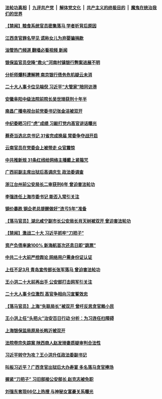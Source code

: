####  [法轮功真相](../../../../basic/blob/master/README.md?t=07041802) &nbsp;|&nbsp; [九评共产党](../../../../9ping.md/blob/master/README.md?t=07041802) &nbsp;|&nbsp; [解体党文化](../../../../jtdwh.md/blob/master/README.md?t=07041802)  &nbsp;|&nbsp; [共产主义的终极目的](../../../../gczydzjmd.md/blob/master/README.md?t=07041802) &nbsp;|&nbsp; [魔鬼在统治我们的世界](../../../../mgztzwmdsj.md/blob/master/README.md?t=07041802) 

#### [【禁闻】粮食系统官员密集落马 学者析背后原因](../pages/prog1138/a103470752.md?t=07041802) 

#### [江西贪官罪名罕见 谎称女儿为弃婴骗捐款](../pages/prog1138/a103470462.md?t=07041802) 

#### [油管热门频道 翻墙必看视频 新闻](http://45.76.130.85:81/youtube.html?08021932)

#### [银保监官员空降“救火”河南村镇银行弊案进展不明](../pages/prog1138/a103470362.md?t=07041802) 

#### [分析师爆料遭解聘 南京银行债务危机疑云未消](../pages/prog1138/a103470221.md?t=07041802) 

#### [二十大人事卡位见端倪 习近平“大管家”陪同访港](../pages/prog1138/a103470109.md?t=07041802) 

#### [安徽阜阳中级法院前院长吴世琦获刑十年半](../pages/prog1138/a103470020.md?t=07041802) 

#### [南昌广播电视台前党委书记张金洁被双开](../pages/prog1138/a103470012.md?t=07041802) 

#### [中纪委晒习打“虎”成绩 习敲打党内高官讲话曝光](../pages/prog1138/a103469922.md?t=07041802) 

#### [蔡奇当选北京书记 31省完成换届 常委争夺战开启](../pages/prog1138/a103469350.md?t=07041802) 

#### [云南官员在党委会上被带走 众官震惊](../pages/prog1138/a103468204.md?t=07041802) 

#### [中共推新规 31条红线给网络主播戴上紧箍咒](../pages/prog1138/a103467700.md?t=07041802) 

#### [广西前副主席出狱后高调庆生 政法委调查](../pages/prog1138/a103467536.md?t=07041802) 

#### [浙江台州前公安局长二审获刑6年 曾迫害法轮功](../pages/prog1138/a103467330.md?t=07041802) 

#### [李强连任上海市委书记 能否入常引关注](../pages/prog1138/a103467250.md?t=07041802) 

#### [钢价暴跌 钢企老总提醒做好“连亏5年”准备](../pages/prog1138/a103467064.md?t=07041802) 

#### [【落马官员】湖北咸宁副市长公安局长肖天树被双开 曾迫害法轮功](../pages/prog1138/a103467014.md?t=07041802) 

#### [【禁闻】激战二十大 习近平抓牢“刀把子”](../pages/prog1138/a103466918.md?t=07041802) 

#### [资产负债率逾100% 新海航首次还息日即“跳票”](../pages/prog1138/a103466904.md?t=07041802) 

#### [中共二十大前严控舆论 网络用户需身份证认证](../pages/prog1138/a103466576.md?t=07041802) 

#### [上任不足3月 青岛宣传部长张军落马 曾迫害法轮功](../pages/prog1138/a103466519.md?t=07041802) 

#### [王小洪二十大前再出手 公安部打击网军引关注](../pages/prog1138/a103465925.md?t=07041802) 

#### [二十大人事卡位激烈 高官争相向习宣誓效忠](../pages/prog1138/a103465770.md?t=07041802) 

#### [【落马官员】上海“失联局长”被双开 曾吁反思贪官赖小民](../pages/prog1138/a103465558.md?t=07041802) 

#### [王小洪上任“头把火”治安百日行动 分析：为习连任扫障碍](../pages/prog1138/a103465528.md?t=07041802) 

#### [上海银保监局原局长韩沂被双开](../pages/prog1138/a103465350.md?t=07041802) 

#### [法院卷宗失踪案 陕西商人赵发琦妻质疑审判合法性](../pages/prog1138/a103465069.md?t=07041802) 

#### [习近平转守为攻？王小洪升任政法委副书记](../pages/prog1138/a103464708.md?t=07041802) 

#### [叫板习近平？广西贪官出狱后大办寿宴 多名落马贪官捧场](../pages/prog1138/a103464568.md?t=07041802) 

#### [握紧“刀把子” 习旧部接公安部长 赵克志被免职](../pages/prog1138/a103464531.md?t=07041802) 

#### [刘强东套现66亿上热搜 与神秘女富豪关系曝光](../pages/prog1138/a103464555.md?t=07041802) 

<img src='http://gfw-breaker.win/goodnews/indexes/prog1138.md' width='0px' height='0px'/>
